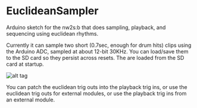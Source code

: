 # EuclideanSampler
Arduino sketch for the nw2s:b that does sampling, playback, and sequencing using euclidean rhythms.

Currently it can sample two short (0.7sec, enough for drum hits) clips using the Arduino ADC, sampled at about 12-bit 30KHz.  You can load/save them to the SD card so they persist across resets.  The are loaded from the SD card at startup.

![alt tag](https://raw.github.com/gattis/EuclideanSampler/master/euclidean_sampler.png)

You can patch the euclidean trig outs into the playback trig ins, or use the euclidean trig outs for external modules, or use the playback trig ins from an external module.
